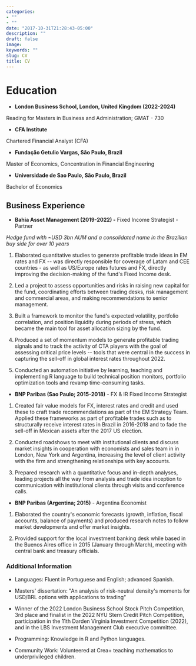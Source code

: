 ```yaml
---
categories:
- ""
- ""
date: "2017-10-31T21:28:43-05:00"
description: ""
draft: false
image: 
keywords: ""
slug: CV
title: CV
---
```


# Education

-   **London Business School, London, United Kingdom (2022-2024)**

Reading for Masters in Business and Administration; GMAT - 730

-   **CFA Institute**

Chartered Financial Analyst (CFA)

-   **Fundação Getulio Vargas, São Paulo, Brazil**

Master of Economics, Concentration in Financial Engineering

-   **Universidade de Sao Paulo, São Paulo, Brazil**

Bachelor of Economics

## Business Experience

-   **Bahia Asset Management (2019-2022) -** Fixed Income Strategist - Partner

*Hedge fund with \~USD 3bn AUM and a consolidated name in the Brazilian buy side for over 10 years*

1.  Elaborated quantitative studies to generate profitable trade ideas in EM rates and FX -- was directly responsible for coverage of Latam and CEE countries - as well as US/Europe rates futures and FX, directly improving the decision-making of the fund's Fixed Income desk.

2.  Led a project to assess opportunities and risks in raising new capital for the fund, coordinating efforts between trading desks, risk management and commercial areas, and making recommendations to senior management.

3.  Built a framework to monitor the fund's expected volatility, portfolio correlation, and position liquidity during periods of stress, which became the main tool for asset allocation sizing by the fund.

4.  Produced a set of momentum models to generate profitable trading signals and to track the activity of CTA players with the goal of assessing critical price levels -- tools that were central in the success in capturing the sell-off in global interest rates throughout 2022.

5.  Conducted an automation initiative by learning, teaching and implementing R language to build technical position monitors, portfolio optimization tools and revamp time-consuming tasks.

-   **BNP Paribas (Sao Paulo; 2015-2018)** - FX & IR Fixed Income Strategist

1.  Created fair value models for FX, interest rates and credit and used these to craft trade recommendations as part of the EM Strategy Team. Applied these frameworks as part of profitable trades such as to structurally receive interest rates in Brazil in 2016-2018 and to fade the sell-off in Mexican assets after the 2017 US election.

2.  Conducted roadshows to meet with institutional clients and discuss market insights in cooperation with economists and sales team in in London, New York and Argentina, increasing the level of client activity with the firm and strengthening relationships with key accounts.

3.  Prepared research with a quantitative focus and in-depth analyses, leading projects all the way from analysis and trade idea inception to communication with institutional clients through visits and conference calls.

-   **BNP Paribas (Argentina; 2015)** - Argentina Economist

1.  Elaborated the country's economic forecasts (growth, inflation, fiscal accounts, balance of payments) and produced research notes to follow market developments and offer market insights.

2.  Provided support for the local investment banking desk while based in the Buenos Aires office in 2015 (January through March), meeting with central bank and treasury officials.

### Additional Information

-   Languages: Fluent in Portuguese and English; advanced Spanish.

-   Masters' dissertation: "An analysis of risk-neutral density's moments for USD/BRL options with applications to trading"

-   Winner of the 2022 London Business School Stock Pitch Competition, 3rd place and finalist in the 2022 NYU Stern Credit Pitch Competition, participation in the 11th Darden Virginia Investment Competition (2022), and in the LBS Investment Management Club executive committee.

-   Programming: Knowledge in R and Python languages.

-   Community Work: Volunteered at Crea+ teaching mathematics to underprivileged children.

